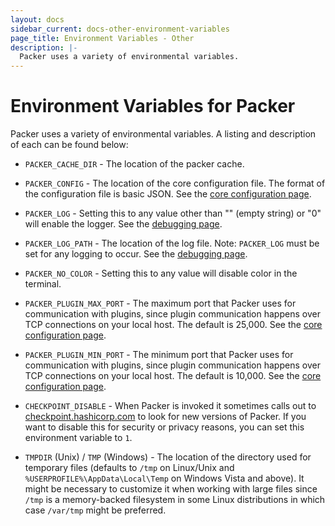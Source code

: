 ```yaml
---
layout: docs
sidebar_current: docs-other-environment-variables
page_title: Environment Variables - Other
description: |-
  Packer uses a variety of environmental variables.
---
```


# Environment Variables for Packer

Packer uses a variety of environmental variables. A listing and description of
each can be found below:

- `PACKER_CACHE_DIR` - The location of the packer cache.

- `PACKER_CONFIG` - The location of the core configuration file. The format of
    the configuration file is basic JSON. See the [core configuration
    page](/docs/other/core-configuration.html).

- `PACKER_LOG` - Setting this to any value other than "" (empty string) or "0" will enable the logger. See the
    [debugging page](/docs/other/debugging.html).

- `PACKER_LOG_PATH` - The location of the log file. Note: `PACKER_LOG` must be
    set for any logging to occur. See the [debugging
    page](/docs/other/debugging.html).

- `PACKER_NO_COLOR` - Setting this to any value will disable color in
    the terminal.

- `PACKER_PLUGIN_MAX_PORT` - The maximum port that Packer uses for
    communication with plugins, since plugin communication happens over TCP
    connections on your local host. The default is 25,000. See the [core
    configuration page](/docs/other/core-configuration.html).

- `PACKER_PLUGIN_MIN_PORT` - The minimum port that Packer uses for
    communication with plugins, since plugin communication happens over TCP
    connections on your local host. The default is 10,000. See the [core
    configuration page](/docs/other/core-configuration.html).

- `CHECKPOINT_DISABLE` - When Packer is invoked it sometimes calls out to
    [checkpoint.hashicorp.com](https://checkpoint.hashicorp.com/) to look for
    new versions of Packer. If you want to disable this for security or privacy
    reasons, you can set this environment variable to `1`.

- `TMPDIR` (Unix) / `TMP` (Windows) - The location of the directory used for temporary files (defaults
    to `/tmp` on Linux/Unix and `%USERPROFILE%\AppData\Local\Temp` on Windows
    Vista and above). It might be necessary to customize it when working
    with large files since `/tmp` is a memory-backed filesystem in some Linux
    distributions in which case `/var/tmp` might be preferred.
